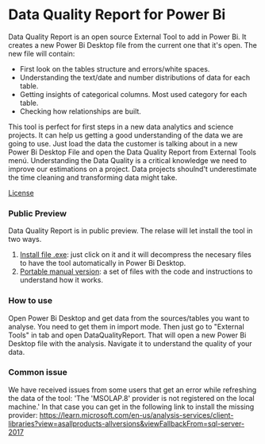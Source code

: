 # Data Quality Report for Power Bi
Data Quality Report is an open source External Tool to add in Power Bi. It creates a new Power Bi Desktop file from the current one that it's open.
The new file will contain:
- First look on the tables structure and errors/white spaces.
- Understanding the text/date and number distributions of data for each table.
- Getting insights of categorical columns. Most used category for each table.
- Checking how relationships are built.

This tool is perfect for first steps in a new data analytics and science projects. It can help us getting a good understanding of the data we are going to use. Just load the data the customer is talking about in a new Power Bi Desktop File and open the Data Quality Report from External Tools menú.
Understanding the Data Quality is a critical knowledge we need to improve our estimations on a project. Data projects shoulnd't underestimate the time cleaning and transforming data might take.

<a href="https://github.com/ladataweb/data-quality-report/blob/main/LICENSE" target="_blank">License</a>

### Public Preview

Data Quality Report is in public preview. The relase will let install the tool in two ways.
1. <a href="https://github.com/ladataweb/data-quality-report/releases/tag/v0.1">Install file .exe</a>: just click on it and it will decompress the necesary files to have the tool automatically in Power Bi Desktop.
2. <a href="https://github.com/ladataweb/data-quality-report/releases/tag/v0.1">Portable manual version</a>: a set of files with the code and instructions to understand how it works.

### How to use
Open Power Bi Desktop and get data from the sources/tables you want to analyse. You need to get them in import mode. Then just go to "External Tools" in tab and open DataQualityReport.
That will open a new Power Bi Desktop file with the analysis. Navigate it to understand the quality of your data.

### Common issue
We have received issues from some users that get an error while refreshing the data of the tool: 'The 'MSOLAP.8' provider is not registered on the local machine.'
In that case you can get in the following link to install the missing provider: https://learn.microsoft.com/en-us/analysis-services/client-libraries?view=asallproducts-allversions&viewFallbackFrom=sql-server-2017
